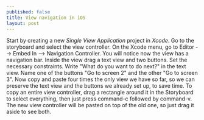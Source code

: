 ```yaml
---
published: false
title: View navigation in iOS
layout: post
---
```

Start by creating a new _Single View Application_ project in _Xcode_. Go to the storyboard and select the view controller. On the Xcode menu, go to Editor --> Embed In --> Navigation Controller. You will notice now the view has a navigation bar. Inside the view drag a text view and two buttons. Set the necessary constraints. Write "What do you want to do next?" in the text view. Name one of the buttons "Go to screen 2" and the other "Go to screen 3". Now copy and paste four times the only view we have so far, so we can preserve the text view and the buttons we already set up, to save time. To copy an entire view controller, drag a rectangle around it in the Storyboard to select everything, then just press command-c followed by command-v. The new view controller will be pasted on top of the old one, so just drag it aside to see both.